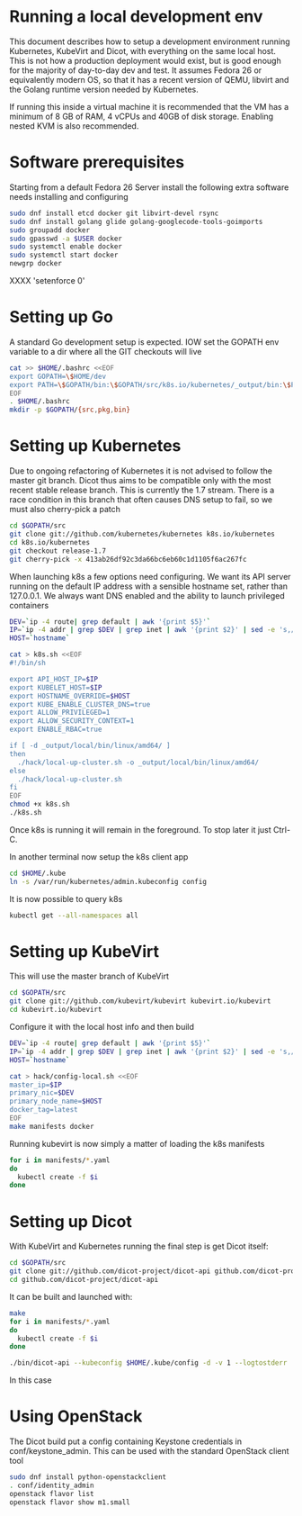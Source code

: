  Running a local development env
 ===============================

This document describes how to setup a development environment
running Kubernetes, KubeVirt and Dicot, with everything on the
same local host. This is not how a production deployment would
exist, but is good enough for the majority of day-to-day dev
and test. It assumes Fedora 26 or equivalently modern OS, so
that it has a recent version of QEMU, libvirt and the Golang
runtime version needed by Kubernetes.

If running this inside a virtual machine it is recommended
that the VM has a minimum of 8 GB of RAM, 4 vCPUs and 40GB
of disk storage. Enabling nested KVM is also recommended.

Software prerequisites
======================

Starting from a default Fedora 26 Server install the following
extra software needs installing and configuring

```bash
sudo dnf install etcd docker git libvirt-devel rsync
sudo dnf install golang glide golang-googlecode-tools-goimports
sudo groupadd docker
sudo gpasswd -a $USER docker
sudo systemctl enable docker
sudo systemctl start docker
newgrp docker
```

XXXX 'setenforce 0'

Setting up Go
=============

A standard Go development setup is expected. IOW set the GOPATH
env variable to a dir where all the GIT checkouts will live

```bash
cat >> $HOME/.bashrc <<EOF
export GOPATH=\$HOME/dev
export PATH=\$GOPATH/bin:\$GOPATH/src/k8s.io/kubernetes/_output/bin:\$PATH
EOF
. $HOME/.bashrc
mkdir -p $GOPATH/{src,pkg,bin}
```

Setting up Kubernetes
=====================

Due to ongoing refactoring of Kubernetes it is not advised to
follow the master git branch. Dicot thus aims to be compatible
only with the most recent stable release branch. This is
currently the 1.7 stream. There is a race condition in this
branch that often causes DNS setup to fail, so we must also
cherry-pick a patch

```bash
cd $GOPATH/src
git clone git://github.com/kubernetes/kubernetes k8s.io/kubernetes
cd k8s.io/kubernetes
git checkout release-1.7
git cherry-pick -x 413ab26df92c3da66bc6eb60c1d1105f6ac267fc
```

When launching k8s a few options need configuring. We want its
API server running on the default IP address with a sensible
hostname set, rather than 127.0.0.1. We always want DNS enabled
and the ability to launch privileged containers

```bash
DEV=`ip -4 route| grep default | awk '{print $5}'`
IP=`ip -4 addr | grep $DEV | grep inet | awk '{print $2}' | sed -e 's,/.*,,'`
HOST=`hostname`

cat > k8s.sh <<EOF
#!/bin/sh

export API_HOST_IP=$IP
export KUBELET_HOST=$IP
export HOSTNAME_OVERRIDE=$HOST
export KUBE_ENABLE_CLUSTER_DNS=true
export ALLOW_PRIVILEGED=1
export ALLOW_SECURITY_CONTEXT=1
export ENABLE_RBAC=true

if [ -d _output/local/bin/linux/amd64/ ]
then
  ./hack/local-up-cluster.sh -o _output/local/bin/linux/amd64/
else
  ./hack/local-up-cluster.sh
fi
EOF
chmod +x k8s.sh
./k8s.sh
```

Once k8s is running it will remain in the foreground. To stop
later it just Ctrl-C.

In another terminal now setup the k8s client app

```bash
cd $HOME/.kube
ln -s /var/run/kubernetes/admin.kubeconfig config
```

It is now possible to query k8s

```bash
kubectl get --all-namespaces all
```


Setting up KubeVirt
===================

This will use the master branch of KubeVirt

```bash
cd $GOPATH/src
git clone git://github.com/kubevirt/kubevirt kubevirt.io/kubevirt
cd kubevirt.io/kubevirt
```

Configure it with the local host info and then build

```bash
DEV=`ip -4 route| grep default | awk '{print $5}'`
IP=`ip -4 addr | grep $DEV | grep inet | awk '{print $2}' | sed -e 's,/.*,,'`
HOST=`hostname`

cat > hack/config-local.sh <<EOF
master_ip=$IP
primary_nic=$DEV
primary_node_name=$HOST
docker_tag=latest
EOF
make manifests docker
```

Running kubevirt is now simply a matter of loading the k8s
manifests

```bash
for i in manifests/*.yaml
do
  kubectl create -f $i
done
```


Setting up Dicot
================

With KubeVirt and Kubernetes running the final step is get Dicot
itself:

```bash
cd $GOPATH/src
git clone git://github.com/dicot-project/dicot-api github.com/dicot-project/dicot-api
cd github.com/dicot-project/dicot-api
```

It can be built and launched with:

```bash
make
for i in manifests/*.yaml
do
  kubectl create -f $i
done

./bin/dicot-api --kubeconfig $HOME/.kube/config -d -v 1 --logtostderr
```

In this case

Using OpenStack
===============

The Dicot build put a config containing Keystone credentials
in conf/keystone_admin. This can be used with the standard
OpenStack client tool

```bash
sudo dnf install python-openstackclient
. conf/identity_admin
openstack flavor list
openstack flavor show m1.small
```
